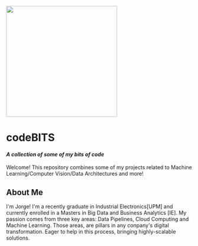 <img width="300" style="float:center" 
     src="https://i.imgur.com/6mYs6QG.png" />


# codeBITS
#### _A collection of some of my bits of code_

Welcome! This repository combines some of my projects related to Machine Learning/Computer Vision/Data Architectures and more!



## About Me

I'm Jorge! I'm a recently graduate in Industrial Electronics[UPM] and currently enrolled in a Masters in Big Data and Business Analytics [IE].
My passion comes from three key areas: Data Pipelines, Cloud Computing and Machine Learning. Those areas, are pillars in any conpany's 
digital transformation. Eager to help in this process, bringing highly-scalable solutions.
